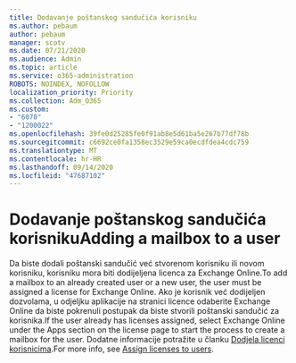 ```yaml
---
title: Dodavanje poštanskog sandučića korisniku
ms.author: pebaum
author: pebaum
manager: scotv
ms.date: 07/21/2020
ms.audience: Admin
ms.topic: article
ms.service: o365-administration
ROBOTS: NOINDEX, NOFOLLOW
localization_priority: Priority
ms.collection: Adm_O365
ms.custom:
- "6070"
- "1200022"
ms.openlocfilehash: 39fe0d25285fe0f91ab8e5d61ba5e267b77df78b
ms.sourcegitcommit: c6692ce0fa1358ec3529e59ca0ecdfdea4cdc759
ms.translationtype: MT
ms.contentlocale: hr-HR
ms.lasthandoff: 09/14/2020
ms.locfileid: "47687102"
---
```

# <a name="adding-a-mailbox-to-a-user"></a><span data-ttu-id="c5309-102">Dodavanje poštanskog sandučića korisniku</span><span class="sxs-lookup"><span data-stu-id="c5309-102">Adding a mailbox to a user</span></span>

<span data-ttu-id="c5309-103">Da biste dodali poštanski sandučić već stvorenom korisniku ili novom korisniku, korisniku mora biti dodijeljena licenca za Exchange Online.</span><span class="sxs-lookup"><span data-stu-id="c5309-103">To add a mailbox to an already created user or a new user, the user must be assigned a license for Exchange Online.</span></span> <span data-ttu-id="c5309-104">Ako je korisnik već dodijeljen dozvolama, u odjeljku aplikacije na stranici licence odaberite Exchange Online da biste pokrenuli postupak da biste stvorili poštanski sandučić za korisnika.</span><span class="sxs-lookup"><span data-stu-id="c5309-104">If the user already has licenses assigned, select Exchange Online under the Apps section on the license page to start the process to create a mailbox for the user.</span></span> <span data-ttu-id="c5309-105">Dodatne informacije potražite u članku [Dodjela licenci korisnicima](https://docs.microsoft.com/microsoft-365/admin/manage/assign-licenses-to-users).</span><span class="sxs-lookup"><span data-stu-id="c5309-105">For more info, see [Assign licenses to users](https://docs.microsoft.com/microsoft-365/admin/manage/assign-licenses-to-users).</span></span>